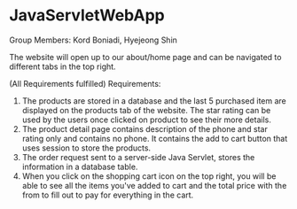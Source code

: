 # JavaServletWebApp


Group Members:
Kord Boniadi,
Hyejeong Shin

The website will open up to our about/home page and can be navigated to different tabs in the top right.

(All Requirements fulfilled)
Requirements:
1. The products are stored in a database and the last 5 purchased item are displayed on the products tab of the website. The star rating can be used by the users once clicked on product to see their more details.
2. The product detail page contains description of the phone and star rating only and contains no phone. It contains the add to cart button that uses session to store the products.
3. The order request sent to a server-side Java Servlet, stores the information in a database table.
4. When you click on the shopping cart icon on the top right, you will be able to see all the items you've added to cart and the total price with the from to fill out to pay for everything in the cart.
